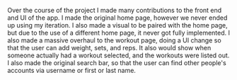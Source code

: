 
Over the course of the project I made many contributions to the front end and UI of the app. I made the original home page, however we never ended up using my iteration. I also made a visual to be paired with the home page, but due to the use of a different home page, it never got fully implemented. I also made a massive overhaul to the workout page, doing a UI change so that the user can add weight, sets, and reps. It also would show when someone actually had a workout selected, and the workouts were listed out. I also made the original search bar, so that the user can find other people's accounts via username or first or last name. 
